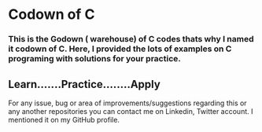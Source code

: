 # Codown of C
<h3>This is the Godown ( warehouse) of C codes thats why I named it codown of C.
Here, I provided the lots of examples on C programing with solutions for your practice.</h3>

<h2>Learn.......Practice........Apply</h2>

For any issue, bug or area of improvements/suggestions regarding this or any another repositories you can contact me on Linkedin, Twitter account. I mentioned it on my GitHub profile.




